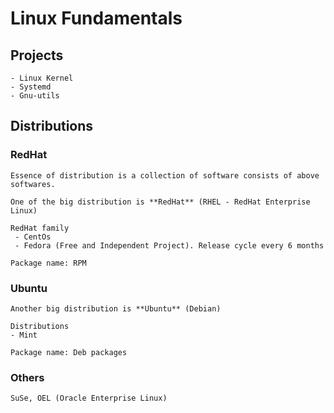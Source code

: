 # Linux Fundamentals

## Projects
    - Linux Kernel
    - Systemd
    - Gnu-utils

## Distributions
### RedHat
    Essence of distribution is a collection of software consists of above softwares.

    One of the big distribution is **RedHat** (RHEL - RedHat Enterprise Linux)

    RedHat family
     - CentOs
     - Fedora (Free and Independent Project). Release cycle every 6 months

    Package name: RPM
### Ubuntu
    Another big distribution is **Ubuntu** (Debian)
    
    Distributions
    - Mint

    Package name: Deb packages
### Others
    SuSe, OEL (Oracle Enterprise Linux)